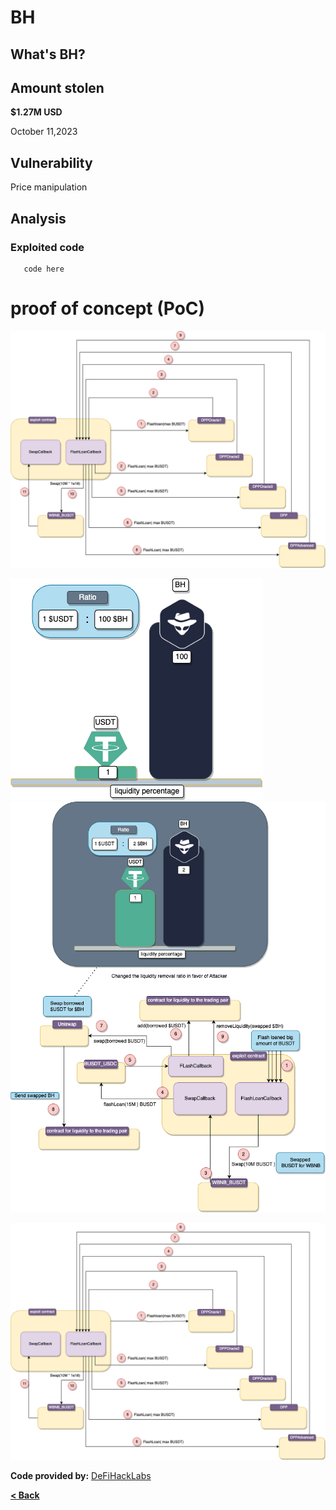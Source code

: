 # BH


## What's BH?


## Amount stolen
**$1.27M USD**

October 11,2023

## Vulnerability

Price manipulation


## Analysis



### Exploited code

```solidity
   code here
```

# proof of concept (PoC) 

![euler Image](../images/bh/BH1.drawio.png)

![euler Image](../images/bh/BH2.drawio.png)
![euler Image](../images/bh/BH3.drawio.png)



![euler Image](../images/bh/bh.drawio.png)


**Code provided by:** [DeFiHackLabs](https://github.com/SunWeb3Sec/DeFiHackLabs/blob/main/src/test/88mph_exp.sol)


[**< Back**](https://patronasxdxd.github.io/CTFS/)
